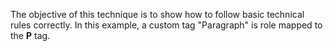 The objective of this technique is to show how to follow basic technical rules correctly. In this example, a custom tag "Paragraph" is role mapped to the **P** tag.
